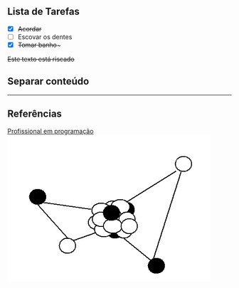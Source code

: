 ## Lista de Tarefas

- [x] ~~Acordar~~
- [ ] Escovar os dentes
- [x] ~~Tomar banho~~~

~~Este texto está riscado~~

## Separar conteúdo

---

## Referências

[Profissional em programação][CV]
![Imagem][Grafo]

[Grafo]: graf2.png

[CV]: https://ayrtonribeiro.github.io/
